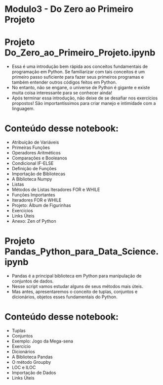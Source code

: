 # Modulo3 - Do Zero ao Primeiro Projeto


# Projeto Do_Zero_ao_Primeiro_Projeto.ipynb

 * Essa é uma introdução bem rápida aos conceitos fundamentais de programação em Python. Se familiarizar com tais conceitos é um primeiro passo suficiente para fazer seus primeiros programas e também entender outros códigos feitos em Python. 
 * No entanto, não se engane, o universe de Python é gigante e existe muita coisa interessante para se conhecer ainda!
 * Após terminar essa introdução, não deixe de se desafiar nos exercícios propostos! São importantíssimos para criar manejo e intimidade com a linguagem.

# Conteúdo desse notebook:
* Atribuição de Variáveis
* Primeiras Funções
* Operadores Aritméticos
* Comparações e Booleanos
* Condicional IF-ELSE
* Definição de Funções
* Importação de Bibliotecas
* A Biblioteca Numpy
* Listas
* Métodos de Listas Iteradores FOR e WHILE
* Funções Importantes
* Iteradores FOR e WHILE
* Projeto: Álbum de Figurinhas
* Exercícios
* Links Úteis
* Anexo: Zen of Python

# Projeto Pandas_Python_para_Data_Science.ipynb

 * Pandas é a principal biblioteca em Python para manipulação de conjuntos de dados. 
 * Nesse script vamos estudar alguns de seus métodos mais úteis. 
 * Mas antes, apresentaremos o conceito de tuplas, conjuntos e dicionários, objetos esses fundamentais do Python.

# Conteúdo desse notebook:
 * Tuplas
 * Conjuntos
 * Exemplo: Jogo da Mega-sena
 * Exercício
 * Dicionários
 * A Biblioteca Pandas
 * O método Groupby
 * LOC e ILOC
 * Importação de Dados
 * Links Úteis
